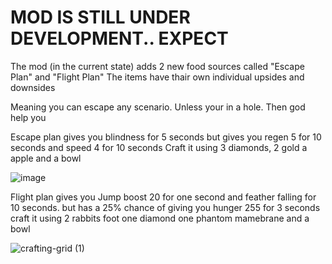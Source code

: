 # MOD IS STILL UNDER DEVELOPMENT.. EXPECT



The mod (in the current state) adds 2 new food sources called "Escape Plan" and "Flight Plan"
The items have thair own individual upsides and downsides

Meaning you can escape any scenario. Unless your in a hole. Then god help you



Escape plan gives you blindness for 5 seconds but gives you regen 5 for 10 seconds and speed 4 for 10 seconds
Craft it using 3 diamonds, 2 gold a apple and a bowl

![image](https://github.com/Mitzingdash/food/assets/90938266/eb693dfc-4522-4e57-b7c3-28e39421c4ab)


Flight plan gives you Jump boost 20 for one second and feather falling for 10 seconds. but has a 25% chance of giving you hunger 255 for 3 seconds
craft it using 2 rabbits foot one diamond one phantom mamebrane and a bowl

![crafting-grid (1)](https://github.com/Mitzingdash/food/assets/90938266/e9d010b9-4675-491b-b599-b428dfa92b9c)

